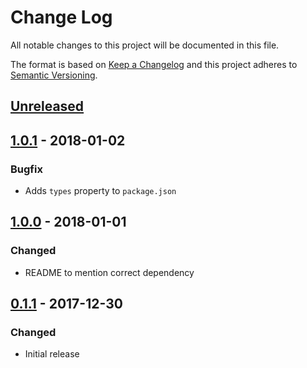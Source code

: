 # Change Log

All notable changes to this project will be documented in this file.

The format is based on [Keep a Changelog](http://keepachangelog.com/)
and this project adheres to [Semantic Versioning](http://semver.org/).

## [Unreleased][]

## [1.0.1][] - 2018-01-02

### Bugfix

* Adds `types` property to `package.json`

## [1.0.0][] - 2018-01-01

### Changed

* README to mention correct dependency

## [0.1.1][] - 2017-12-30

### Changed

* Initial release

[unreleased]: https://github.com/madou/react-simple-modal/compare/v0.1.1...HEAD
[0.1.1]: https://github.com/madou/react-simple-modal/tree/v0.1.1
[unreleased]: https://github.com/madou/react-simple-modal/compare/v1.0.0...HEAD
[1.0.0]: https://github.com/madou/react-simple-modal/tree/v1.0.0


[Unreleased]: https://github.com/madou/react-simple-modal/compare/v1.0.1...HEAD
[1.0.1]: https://github.com/madou/react-simple-modal/tree/v1.0.1